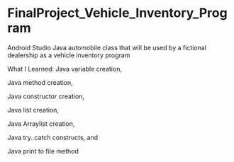 # FinalProject_Vehicle_Inventory_Program
Android Studio Java automobile class that will be used by a fictional dealership as a vehicle inventory program

What I Learned: Java variable creation,

Java method creation,

Java constructor creation,

Java list creation,

Java Arraylist creation,

Java try..catch constructs, and

Java print to file method 


